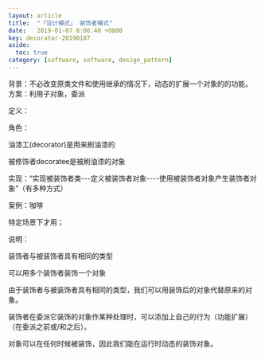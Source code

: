 ```yaml
---
layout: article
title:  "「设计模式」 装饰者模式"
date:   2019-01-07 8:06:40 +0800
key: decorator-20190107
aside:
  toc: true
category: [software, software, design_pattern]
---
```


背景：不必改变原类文件和使用继承的情况下，动态的扩展一个对象的的功能。
方案：利用子对象，委派

定义：

角色：

油漆工(decorator)是用来刷油漆的

被修饰者decoratee是被刷油漆的对象

实现：“实现被装饰者类---定义被装饰者对象----使用被装饰者对象产生装饰者对象”（有多种方式）

案例：咖啡

特定场景下才用；

说明：

装饰者与被装饰者具有相同的类型

可以用多个装饰者装饰一个对象

由于装饰者与被装饰者具有相同的类型，我们可以用装饰后的对象代替原来的对象。

装饰者在委派它装饰的对象作某种处理时，可以添加上自己的行为（功能扩展）（在委派之前或/和之后）。

对象可以在任何时候被装饰，因此我们能在运行时动态的装饰对象。
